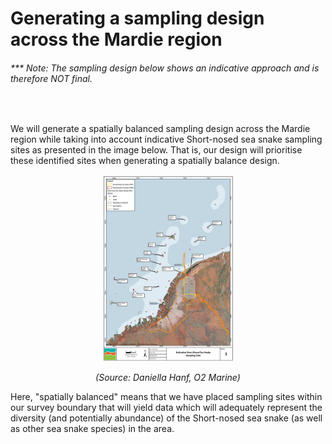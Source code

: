 # Generating a sampling design across the Mardie region
###### <i>*** Note: The sampling design below shows an indicative approach and is therefore NOT final.</i>

<br>

We will generate a spatially balanced sampling design across the Mardie region while taking into account indicative Short-nosed sea snake sampling sites as presented in the image below. That is, our design will prioritise these identified sites when generating a spatially balance design. 


<figure align = "center">
<img src="https://github.com/grcvhon/bci-minerals/blob/main/image.png", width = 50%, height = 50%>
</figure>
<div align = "center"><i>(Source: Daniella Hanf, O2 Marine)</i></div>



Here, "spatially balanced" means that we have placed sampling sites within our survey boundary that will yield data which will adequately represent the diversity (and potentially abundance) of the Short-nosed sea snake (as well as other sea snake species) in the area.



